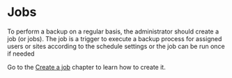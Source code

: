 # Jobs

To perform a backup on a regular basis, the administrator should create a job \(or jobs\). The job is a trigger to execute a backup process for assigned users or sites according to the schedule settings or the job can be run once if needed

Go to the [Create a job](create-a-job.md) chapter to learn how to create it.











                 


